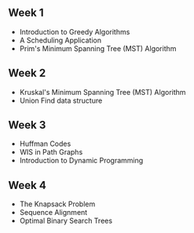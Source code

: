 ## Week 1
- Introduction to Greedy Algorithms
- A Scheduling Application
- Prim's Minimum Spanning Tree (MST) Algorithm

## Week 2
- Kruskal's Minimum Spanning Tree (MST) Algorithm
- Union Find data structure

## Week 3
- Huffman Codes
- WIS in Path Graphs
- Introduction to Dynamic Programming

## Week 4
- The Knapsack Problem
- Sequence Alignment
- Optimal Binary Search Trees
